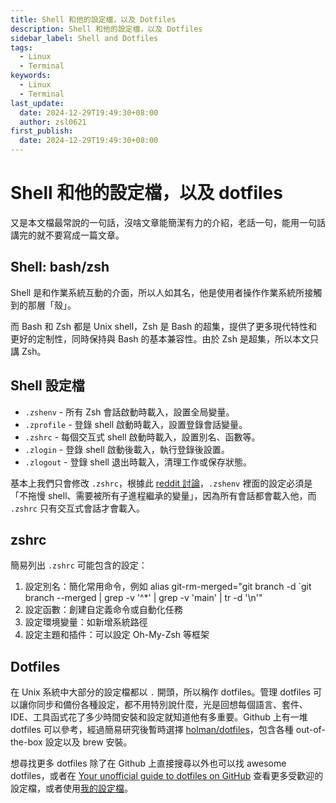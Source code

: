 ```yaml
---
title: Shell 和他的設定檔，以及 Dotfiles
description: Shell 和他的設定檔，以及 Dotfiles
sidebar_label: Shell and Dotfiles
tags:
  - Linux
  - Terminal
keywords:
  - Linux
  - Terminal
last_update:
  date: 2024-12-29T19:49:30+08:00
  author: zsl0621
first_publish:
  date: 2024-12-29T19:49:30+08:00
---
```


# Shell 和他的設定檔，以及 dotfiles

又是本文檔最常說的一句話，沒啥文章能簡潔有力的介紹，老話一句，能用一句話講完的就不要寫成一篇文章。

## Shell: bash/zsh

Shell 是和作業系統互動的介面，所以人如其名，他是使用者操作作業系統所接觸到的那層「殼」。

而 Bash 和 Zsh 都是 Unix shell，Zsh 是 Bash 的超集，提供了更多現代特性和更好的定制性，同時保持與 Bash 的基本兼容性。由於 Zsh 是超集，所以本文只講 Zsh。

## Shell 設定檔

- `.zshenv` - 所有 Zsh 會話啟動時載入，設置全局變量。
- `.zprofile` - 登錄 shell 啟動時載入，設置登錄會話變量。
- `.zshrc` - 每個交互式 shell 啟動時載入，設置別名、函數等。
- `.zlogin` - 登錄 shell 啟動後載入，執行登錄後設置。
- `.zlogout` - 登錄 shell 退出時載入，清理工作或保存狀態。

基本上我們只會修改 `.zshrc`，根據此 [reddit 討論](https://www.reddit.com/r/zsh/comments/kwmrf4/help_me_understand_best_practices_re/)，`.zshenv` 裡面的設定必須是「不拖慢 shell、需要被所有子進程繼承的變量」，因為所有會話都會載入他，而 `.zshrc` 只有交互式會話才會載入。

## zshrc

簡易列出 `.zshrc` 可能包含的設定：

1. 設定別名：簡化常用命令，例如 alias git-rm-merged="git branch -d `git branch --merged | grep -v '^*' | grep -v 'main' | tr -d '\n'"
2. 設定函數：創建自定義命令或自動化任務
3. 設定環境變量：如新增系統路徑
4. 設定主題和插件：可以設定 Oh-My-Zsh 等框架

## Dotfiles

在 Unix 系統中大部分的設定檔都以 `.` 開頭，所以稱作 dotfiles。管理 dotfiles 可以讓你同步和備份各種設定，都不用特別說什麼，光是回想每個語言、套件、IDE、工具函式花了多少時間安裝和設定就知道他有多重要。Github 上有一堆 dotfiles 可以參考，經過簡易研究後暫時選擇 [holman/dotfiles](https://github.com/holman/dotfiles)，包含各種 out-of-the-box 設定以及 brew 安裝。

想尋找更多 dotfiles 除了在 Github 上直接搜尋以外也可以找 awesome dotfiles，或者在 [Your unofficial guide to dotfiles on GitHub](https://dotfiles.github.io/inspiration/) 查看更多受歡迎的設定檔，或者使用[我的設定檔](./fastest-zsh-dotfile)。
